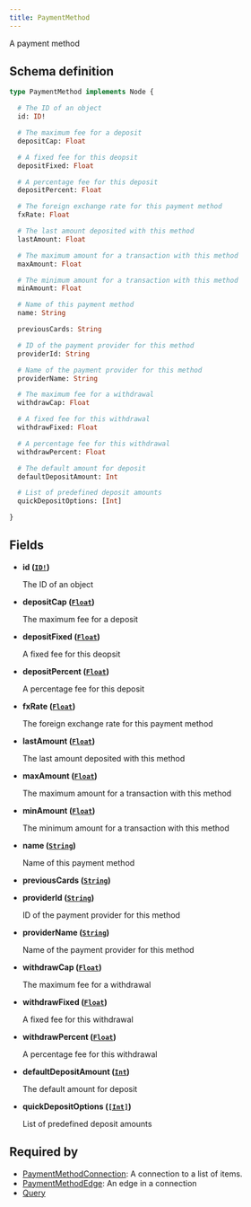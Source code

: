 ```yaml
---
title: PaymentMethod
---
```


A payment method

## Schema definition
```graphql
type PaymentMethod implements Node {

  # The ID of an object
  id: ID!

  # The maximum fee for a deposit
  depositCap: Float

  # A fixed fee for this deopsit
  depositFixed: Float

  # A percentage fee for this deposit
  depositPercent: Float

  # The foreign exchange rate for this payment method
  fxRate: Float

  # The last amount deposited with this method
  lastAmount: Float

  # The maximum amount for a transaction with this method
  maxAmount: Float

  # The minimum amount for a transaction with this method
  minAmount: Float

  # Name of this payment method
  name: String

  previousCards: String

  # ID of the payment provider for this method
  providerId: String

  # Name of the payment provider for this method
  providerName: String

  # The maximum fee for a withdrawal
  withdrawCap: Float

  # A fixed fee for this withdrawal
  withdrawFixed: Float

  # A percentage fee for this withdrawal
  withdrawPercent: Float

  # The default amount for deposit
  defaultDepositAmount: Int

  # List of predefined deposit amounts
  quickDepositOptions: [Int]

}
```

## Fields

* **id ([`ID!`](graphql/schema/id.md))**

  The ID of an object

* **depositCap ([`Float`](graphql/schema/float.md))**

  The maximum fee for a deposit

* **depositFixed ([`Float`](graphql/schema/float.md))**

  A fixed fee for this deopsit

* **depositPercent ([`Float`](graphql/schema/float.md))**

  A percentage fee for this deposit

* **fxRate ([`Float`](graphql/schema/float.md))**

  The foreign exchange rate for this payment method

* **lastAmount ([`Float`](graphql/schema/float.md))**

  The last amount deposited with this method

* **maxAmount ([`Float`](graphql/schema/float.md))**

  The maximum amount for a transaction with this method

* **minAmount ([`Float`](graphql/schema/float.md))**

  The minimum amount for a transaction with this method

* **name ([`String`](graphql/schema/string.md))**

  Name of this payment method

* **previousCards ([`String`](graphql/schema/string.md))**


* **providerId ([`String`](graphql/schema/string.md))**

  ID of the payment provider for this method

* **providerName ([`String`](graphql/schema/string.md))**

  Name of the payment provider for this method

* **withdrawCap ([`Float`](graphql/schema/float.md))**

  The maximum fee for a withdrawal

* **withdrawFixed ([`Float`](graphql/schema/float.md))**

  A fixed fee for this withdrawal

* **withdrawPercent ([`Float`](graphql/schema/float.md))**

  A percentage fee for this withdrawal

* **defaultDepositAmount ([`Int`](graphql/schema/int.md))**

  The default amount for deposit

* **quickDepositOptions ([`[Int]`](graphql/schema/int.md))**

  List of predefined deposit amounts


## Required by
* [PaymentMethodConnection](graphql/schema/paymentmethodconnection.md): A connection to a list of items.
* [PaymentMethodEdge](graphql/schema/paymentmethodedge.md): An edge in a connection
* [Query](graphql/schema/query.md)
